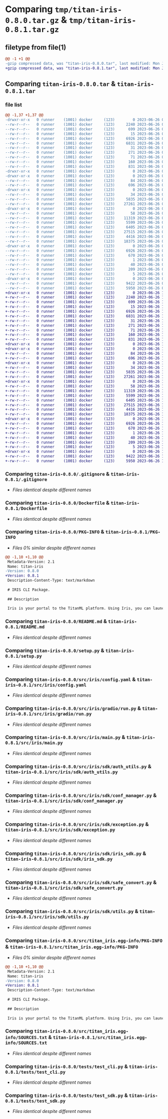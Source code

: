 # Comparing `tmp/titan-iris-0.8.0.tar.gz` & `tmp/titan-iris-0.8.1.tar.gz`

## filetype from file(1)

```diff
@@ -1 +1 @@
-gzip compressed data, was "titan-iris-0.8.0.tar", last modified: Mon Jun 26 09:55:36 2023, max compression
+gzip compressed data, was "titan-iris-0.8.1.tar", last modified: Mon Jun 26 10:00:23 2023, max compression
```

## Comparing `titan-iris-0.8.0.tar` & `titan-iris-0.8.1.tar`

### file list

```diff
@@ -1,37 +1,37 @@
-drwxr-xr-x   0 runner    (1001) docker     (123)        0 2023-06-26 09:55:36.355721 titan-iris-0.8.0/
--rw-r--r--   0 runner    (1001) docker     (123)     2240 2023-06-26 09:55:22.000000 titan-iris-0.8.0/.gitignore
--rw-r--r--   0 runner    (1001) docker     (123)      699 2023-06-26 09:55:22.000000 titan-iris-0.8.0/Dockerfile
--rw-r--r--   0 runner    (1001) docker     (123)       15 2023-06-26 09:55:22.000000 titan-iris-0.8.0/MANIFEST.in
--rw-r--r--   0 runner    (1001) docker     (123)     6926 2023-06-26 09:55:36.355721 titan-iris-0.8.0/PKG-INFO
--rw-r--r--   0 runner    (1001) docker     (123)     6831 2023-06-26 09:55:22.000000 titan-iris-0.8.0/README.md
--rw-r--r--   0 runner    (1001) docker     (123)       31 2023-06-26 09:55:22.000000 titan-iris-0.8.0/pytest.ini
--rw-r--r--   0 runner    (1001) docker     (123)      271 2023-06-26 09:55:22.000000 titan-iris-0.8.0/requirements.txt
--rw-r--r--   0 runner    (1001) docker     (123)       71 2023-06-26 09:55:22.000000 titan-iris-0.8.0/requirements_dev.txt
--rw-r--r--   0 runner    (1001) docker     (123)      160 2023-06-26 09:55:36.355721 titan-iris-0.8.0/setup.cfg
--rw-r--r--   0 runner    (1001) docker     (123)      831 2023-06-26 09:55:22.000000 titan-iris-0.8.0/setup.py
-drwxr-xr-x   0 runner    (1001) docker     (123)        0 2023-06-26 09:55:36.351721 titan-iris-0.8.0/src/
-drwxr-xr-x   0 runner    (1001) docker     (123)        0 2023-06-26 09:55:36.355721 titan-iris-0.8.0/src/iris/
--rw-r--r--   0 runner    (1001) docker     (123)       84 2023-06-26 09:55:22.000000 titan-iris-0.8.0/src/iris/__init__.py
--rw-r--r--   0 runner    (1001) docker     (123)      696 2023-06-26 09:55:22.000000 titan-iris-0.8.0/src/iris/config.yaml
-drwxr-xr-x   0 runner    (1001) docker     (123)        0 2023-06-26 09:55:36.355721 titan-iris-0.8.0/src/iris/gradio/
--rw-r--r--   0 runner    (1001) docker     (123)       34 2023-06-26 09:55:22.000000 titan-iris-0.8.0/src/iris/gradio/__init__.py
--rw-r--r--   0 runner    (1001) docker     (123)     5835 2023-06-26 09:55:22.000000 titan-iris-0.8.0/src/iris/gradio/run.py
--rw-r--r--   0 runner    (1001) docker     (123)    27261 2023-06-26 09:55:22.000000 titan-iris-0.8.0/src/iris/main.py
-drwxr-xr-x   0 runner    (1001) docker     (123)        0 2023-06-26 09:55:36.355721 titan-iris-0.8.0/src/iris/sdk/
--rw-r--r--   0 runner    (1001) docker     (123)       58 2023-06-26 09:55:22.000000 titan-iris-0.8.0/src/iris/sdk/__init__.py
--rw-r--r--   0 runner    (1001) docker     (123)    11319 2023-06-26 09:55:22.000000 titan-iris-0.8.0/src/iris/sdk/auth_utils.py
--rw-r--r--   0 runner    (1001) docker     (123)     5599 2023-06-26 09:55:22.000000 titan-iris-0.8.0/src/iris/sdk/conf_manager.py
--rw-r--r--   0 runner    (1001) docker     (123)     6405 2023-06-26 09:55:22.000000 titan-iris-0.8.0/src/iris/sdk/exception.py
--rw-r--r--   0 runner    (1001) docker     (123)    27515 2023-06-26 09:55:22.000000 titan-iris-0.8.0/src/iris/sdk/iris_sdk.py
--rw-r--r--   0 runner    (1001) docker     (123)     4416 2023-06-26 09:55:22.000000 titan-iris-0.8.0/src/iris/sdk/safe_convert.py
--rw-r--r--   0 runner    (1001) docker     (123)    18375 2023-06-26 09:55:22.000000 titan-iris-0.8.0/src/iris/sdk/utils.py
-drwxr-xr-x   0 runner    (1001) docker     (123)        0 2023-06-26 09:55:36.355721 titan-iris-0.8.0/src/titan_iris.egg-info/
--rw-r--r--   0 runner    (1001) docker     (123)     6926 2023-06-26 09:55:36.000000 titan-iris-0.8.0/src/titan_iris.egg-info/PKG-INFO
--rw-r--r--   0 runner    (1001) docker     (123)      670 2023-06-26 09:55:36.000000 titan-iris-0.8.0/src/titan_iris.egg-info/SOURCES.txt
--rw-r--r--   0 runner    (1001) docker     (123)        1 2023-06-26 09:55:36.000000 titan-iris-0.8.0/src/titan_iris.egg-info/dependency_links.txt
--rw-r--r--   0 runner    (1001) docker     (123)       40 2023-06-26 09:55:36.000000 titan-iris-0.8.0/src/titan_iris.egg-info/entry_points.txt
--rw-r--r--   0 runner    (1001) docker     (123)      209 2023-06-26 09:55:36.000000 titan-iris-0.8.0/src/titan_iris.egg-info/requires.txt
--rw-r--r--   0 runner    (1001) docker     (123)        5 2023-06-26 09:55:36.000000 titan-iris-0.8.0/src/titan_iris.egg-info/top_level.txt
-drwxr-xr-x   0 runner    (1001) docker     (123)        0 2023-06-26 09:55:36.355721 titan-iris-0.8.0/tests/
--rw-r--r--   0 runner    (1001) docker     (123)     9422 2023-06-26 09:55:22.000000 titan-iris-0.8.0/tests/test_cli.py
--rw-r--r--   0 runner    (1001) docker     (123)     5950 2023-06-26 09:55:22.000000 titan-iris-0.8.0/tests/test_sdk.py
+drwxr-xr-x   0 runner    (1001) docker     (123)        0 2023-06-26 10:00:23.195843 titan-iris-0.8.1/
+-rw-r--r--   0 runner    (1001) docker     (123)     2240 2023-06-26 10:00:08.000000 titan-iris-0.8.1/.gitignore
+-rw-r--r--   0 runner    (1001) docker     (123)      699 2023-06-26 10:00:08.000000 titan-iris-0.8.1/Dockerfile
+-rw-r--r--   0 runner    (1001) docker     (123)       15 2023-06-26 10:00:08.000000 titan-iris-0.8.1/MANIFEST.in
+-rw-r--r--   0 runner    (1001) docker     (123)     6926 2023-06-26 10:00:23.195843 titan-iris-0.8.1/PKG-INFO
+-rw-r--r--   0 runner    (1001) docker     (123)     6831 2023-06-26 10:00:08.000000 titan-iris-0.8.1/README.md
+-rw-r--r--   0 runner    (1001) docker     (123)       31 2023-06-26 10:00:08.000000 titan-iris-0.8.1/pytest.ini
+-rw-r--r--   0 runner    (1001) docker     (123)      271 2023-06-26 10:00:08.000000 titan-iris-0.8.1/requirements.txt
+-rw-r--r--   0 runner    (1001) docker     (123)       71 2023-06-26 10:00:08.000000 titan-iris-0.8.1/requirements_dev.txt
+-rw-r--r--   0 runner    (1001) docker     (123)      160 2023-06-26 10:00:23.195843 titan-iris-0.8.1/setup.cfg
+-rw-r--r--   0 runner    (1001) docker     (123)      831 2023-06-26 10:00:08.000000 titan-iris-0.8.1/setup.py
+drwxr-xr-x   0 runner    (1001) docker     (123)        0 2023-06-26 10:00:23.187843 titan-iris-0.8.1/src/
+drwxr-xr-x   0 runner    (1001) docker     (123)        0 2023-06-26 10:00:23.191843 titan-iris-0.8.1/src/iris/
+-rw-r--r--   0 runner    (1001) docker     (123)       84 2023-06-26 10:00:08.000000 titan-iris-0.8.1/src/iris/__init__.py
+-rw-r--r--   0 runner    (1001) docker     (123)      696 2023-06-26 10:00:08.000000 titan-iris-0.8.1/src/iris/config.yaml
+drwxr-xr-x   0 runner    (1001) docker     (123)        0 2023-06-26 10:00:23.191843 titan-iris-0.8.1/src/iris/gradio/
+-rw-r--r--   0 runner    (1001) docker     (123)       34 2023-06-26 10:00:08.000000 titan-iris-0.8.1/src/iris/gradio/__init__.py
+-rw-r--r--   0 runner    (1001) docker     (123)     5835 2023-06-26 10:00:08.000000 titan-iris-0.8.1/src/iris/gradio/run.py
+-rw-r--r--   0 runner    (1001) docker     (123)    27261 2023-06-26 10:00:08.000000 titan-iris-0.8.1/src/iris/main.py
+drwxr-xr-x   0 runner    (1001) docker     (123)        0 2023-06-26 10:00:23.195843 titan-iris-0.8.1/src/iris/sdk/
+-rw-r--r--   0 runner    (1001) docker     (123)       58 2023-06-26 10:00:08.000000 titan-iris-0.8.1/src/iris/sdk/__init__.py
+-rw-r--r--   0 runner    (1001) docker     (123)    11319 2023-06-26 10:00:08.000000 titan-iris-0.8.1/src/iris/sdk/auth_utils.py
+-rw-r--r--   0 runner    (1001) docker     (123)     5599 2023-06-26 10:00:08.000000 titan-iris-0.8.1/src/iris/sdk/conf_manager.py
+-rw-r--r--   0 runner    (1001) docker     (123)     6405 2023-06-26 10:00:08.000000 titan-iris-0.8.1/src/iris/sdk/exception.py
+-rw-r--r--   0 runner    (1001) docker     (123)    27515 2023-06-26 10:00:08.000000 titan-iris-0.8.1/src/iris/sdk/iris_sdk.py
+-rw-r--r--   0 runner    (1001) docker     (123)     4416 2023-06-26 10:00:08.000000 titan-iris-0.8.1/src/iris/sdk/safe_convert.py
+-rw-r--r--   0 runner    (1001) docker     (123)    18375 2023-06-26 10:00:08.000000 titan-iris-0.8.1/src/iris/sdk/utils.py
+drwxr-xr-x   0 runner    (1001) docker     (123)        0 2023-06-26 10:00:23.195843 titan-iris-0.8.1/src/titan_iris.egg-info/
+-rw-r--r--   0 runner    (1001) docker     (123)     6926 2023-06-26 10:00:23.000000 titan-iris-0.8.1/src/titan_iris.egg-info/PKG-INFO
+-rw-r--r--   0 runner    (1001) docker     (123)      670 2023-06-26 10:00:23.000000 titan-iris-0.8.1/src/titan_iris.egg-info/SOURCES.txt
+-rw-r--r--   0 runner    (1001) docker     (123)        1 2023-06-26 10:00:23.000000 titan-iris-0.8.1/src/titan_iris.egg-info/dependency_links.txt
+-rw-r--r--   0 runner    (1001) docker     (123)       40 2023-06-26 10:00:23.000000 titan-iris-0.8.1/src/titan_iris.egg-info/entry_points.txt
+-rw-r--r--   0 runner    (1001) docker     (123)      209 2023-06-26 10:00:23.000000 titan-iris-0.8.1/src/titan_iris.egg-info/requires.txt
+-rw-r--r--   0 runner    (1001) docker     (123)        5 2023-06-26 10:00:23.000000 titan-iris-0.8.1/src/titan_iris.egg-info/top_level.txt
+drwxr-xr-x   0 runner    (1001) docker     (123)        0 2023-06-26 10:00:23.195843 titan-iris-0.8.1/tests/
+-rw-r--r--   0 runner    (1001) docker     (123)     9422 2023-06-26 10:00:08.000000 titan-iris-0.8.1/tests/test_cli.py
+-rw-r--r--   0 runner    (1001) docker     (123)     5950 2023-06-26 10:00:08.000000 titan-iris-0.8.1/tests/test_sdk.py
```

### Comparing `titan-iris-0.8.0/.gitignore` & `titan-iris-0.8.1/.gitignore`

 * *Files identical despite different names*

### Comparing `titan-iris-0.8.0/Dockerfile` & `titan-iris-0.8.1/Dockerfile`

 * *Files identical despite different names*

### Comparing `titan-iris-0.8.0/PKG-INFO` & `titan-iris-0.8.1/PKG-INFO`

 * *Files 0% similar despite different names*

```diff
@@ -1,10 +1,10 @@
 Metadata-Version: 2.1
 Name: titan-iris
-Version: 0.8.0
+Version: 0.8.1
 Description-Content-Type: text/markdown
 
 # IRIS CLI Package.
 
 ## Description
 
 Iris is your portal to the TitanML platform. Using Iris, you can launch jobs to run on TitanML servers, run your own models and datasets through our compression algorithms, and explore and download the optimised models from the Titan Store.
```

### Comparing `titan-iris-0.8.0/README.md` & `titan-iris-0.8.1/README.md`

 * *Files identical despite different names*

### Comparing `titan-iris-0.8.0/setup.py` & `titan-iris-0.8.1/setup.py`

 * *Files identical despite different names*

### Comparing `titan-iris-0.8.0/src/iris/config.yaml` & `titan-iris-0.8.1/src/iris/config.yaml`

 * *Files identical despite different names*

### Comparing `titan-iris-0.8.0/src/iris/gradio/run.py` & `titan-iris-0.8.1/src/iris/gradio/run.py`

 * *Files identical despite different names*

### Comparing `titan-iris-0.8.0/src/iris/main.py` & `titan-iris-0.8.1/src/iris/main.py`

 * *Files identical despite different names*

### Comparing `titan-iris-0.8.0/src/iris/sdk/auth_utils.py` & `titan-iris-0.8.1/src/iris/sdk/auth_utils.py`

 * *Files identical despite different names*

### Comparing `titan-iris-0.8.0/src/iris/sdk/conf_manager.py` & `titan-iris-0.8.1/src/iris/sdk/conf_manager.py`

 * *Files identical despite different names*

### Comparing `titan-iris-0.8.0/src/iris/sdk/exception.py` & `titan-iris-0.8.1/src/iris/sdk/exception.py`

 * *Files identical despite different names*

### Comparing `titan-iris-0.8.0/src/iris/sdk/iris_sdk.py` & `titan-iris-0.8.1/src/iris/sdk/iris_sdk.py`

 * *Files identical despite different names*

### Comparing `titan-iris-0.8.0/src/iris/sdk/safe_convert.py` & `titan-iris-0.8.1/src/iris/sdk/safe_convert.py`

 * *Files identical despite different names*

### Comparing `titan-iris-0.8.0/src/iris/sdk/utils.py` & `titan-iris-0.8.1/src/iris/sdk/utils.py`

 * *Files identical despite different names*

### Comparing `titan-iris-0.8.0/src/titan_iris.egg-info/PKG-INFO` & `titan-iris-0.8.1/src/titan_iris.egg-info/PKG-INFO`

 * *Files 0% similar despite different names*

```diff
@@ -1,10 +1,10 @@
 Metadata-Version: 2.1
 Name: titan-iris
-Version: 0.8.0
+Version: 0.8.1
 Description-Content-Type: text/markdown
 
 # IRIS CLI Package.
 
 ## Description
 
 Iris is your portal to the TitanML platform. Using Iris, you can launch jobs to run on TitanML servers, run your own models and datasets through our compression algorithms, and explore and download the optimised models from the Titan Store.
```

### Comparing `titan-iris-0.8.0/src/titan_iris.egg-info/SOURCES.txt` & `titan-iris-0.8.1/src/titan_iris.egg-info/SOURCES.txt`

 * *Files identical despite different names*

### Comparing `titan-iris-0.8.0/tests/test_cli.py` & `titan-iris-0.8.1/tests/test_cli.py`

 * *Files identical despite different names*

### Comparing `titan-iris-0.8.0/tests/test_sdk.py` & `titan-iris-0.8.1/tests/test_sdk.py`

 * *Files identical despite different names*

